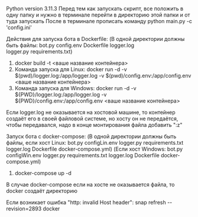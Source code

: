 Python version 3.11.3
Перед тем как запускать скрипт, все положить в одну папку и нужно в терминале
перейти в директорию этой папки и от туда запускать
После в терминале прописать команду python main.py -c 'config.ini'

Действия для запуска бота в Dockerfile:
(В одной директории должны быть файлы: 
bot.py config.env  Dockerfile  logger.log  
logger.py requirements.txt)
1. docker build -t <ваше название контейнера>
2. Команда запуска для Linux:
    docker run -d 
    -v $(pwd)/logger.log:/app/logger.log 
    -v $(pwd)/config.env:/app/config.env
    <ваше название контейнера>
3. Команда запуска для Windows:
    docker run -d 
    -v ${PWD}/logger.log:/app/logger.log 
    -v ${PWD}/config.env:/app/config.env 
    <ваше название контейнера>

Если logger.log не оказывается на хостовой машине, то контейнер создаёт его
в своей файловой системе, но хосту он не передаётся, чтобы передавался, надо
в конце монтирования файла добавить ":z"

Запуск бота с docker-compose:
(В одной директории должны быть файлы, если хост Linux:
bot.py configLin.env logger.py requirements.txt logger.log
Dockerfile docker-compose.yml)
(Если хост Windows:
bot.py configWin.env logger.py requirements.txt logger.log
Dockerfile docker-compose.yml)
1. docker-compose up -d

В случае docker-compose если на хосте не оказывается файла, 
то docker создаёт директорию

Если возникает ошибка "http: invalid Host header":
snap refresh --revision=2893 docker
